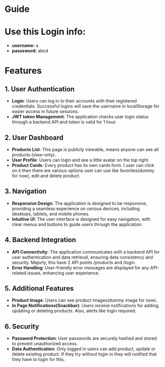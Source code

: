 # Guide
# Use this Login info:
- **username:** a
- **passsword:** abcd

# Features

## 1. User Authentication
- **Login**: Users can log in to their accounts with their registered credentials. Successful logins will save the username in localStorage for easier access in future sessions.
- **JWT token Management**: The application checks user login status through a backend API and token is valid for 1 hour.

## 2. User Dashboard
- **Products List**: This page is publicly viewable, means anyone can see all products (view-only).
- **User Profile**: Users can login and see a little avatar on the top right.
- **Product Cards**: Every product has its own cards form. I user can click on it then there are various options user can use like favorites(dummy for now), edit and delete product.

## 3. Navigation
- **Responsive Design**: The application is designed to be responsive, providing a seamless experience on various devices, including desktops, tablets, and mobile phones.
- **Intuitive UI**: The user interface is designed for easy navigation, with clear menus and buttons to guide users through the application.

## 4. Backend Integration
- **API Connectivity**: The application communicates with a backend API for user authentication and data retrieval, ensuring data consistency and security. Majorly, this have 2 API points /products and /login.
- **Error Handling**: User-friendly error messages are displayed for any API-related issues, enhancing user experience.

## 5. Additional Features
- **Product Image**: Users can see product images(dummy image for now).
- **In Page Notifications(Snackbar)**: Users receive notifications for adding, updating or deleting products. Also, alerts like login required.

## 6. Security
- **Password Protection**: User passwords are securely hashed and stored to prevent unauthorized access.
- **Data Authentication**: Only logged in users can add product, update or delete existing product. If they try without login in they will notified that they have to login for this.
